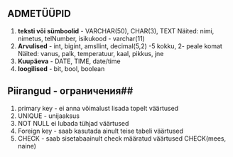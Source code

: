 ## ADMETÜÜPID
1. **teksti või sümboolid** - VARCHAR(50), CHAR(3), TEXT
Näited: nimi, nimetus, telNumber, isikukood - varchar(11)
2. **Arvulised** - int, bigint, amsllint, decimal(5,2) -5 kokku, 2- peale komat
Näited: vanus, palk, temperatuur, kaal, pikkus, jne
3. **Kuupäeva** - DATE, TIME, date/time
4. **loogilised** - bit, bool, boolean

  ## Piirangud - ограничения##
  1. primary key - ei anna võimalust lisada topelt väärtused
  2. UNIQUE - unijaaksus
  3. NOT NULL ei lubada tühjad väärtused
  4. Foreign key - saab kasutada ainult teise tabeli väärtused
  5. CHECK - saab sisetabaainult check määratud väärtused CHECK(mees, naine)
